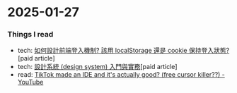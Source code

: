 # 2025-01-27

### Things I read
- tech: [如何設計前端登入機制? 該用 localStorage 還是 cookie 保持登入狀態?](https://www.notion.so/explainthisio/localStorage-cookie-87e5e717060b49ebbd9c646b068266d0#57fafbb374bb4b6b9df0d35f73636753)[paid article]
- tech: [設計系統 (design system) 入門與實務](https://www.notion.so/explainthisio/design-system-14b2d1d1de188023acaee18bf2752b56)[paid article]
- read: [TikTok made an IDE and it's actually good? (free cursor killer??) - YouTube](https://www.youtube.com/watch?v=hqJDKTqCESE)